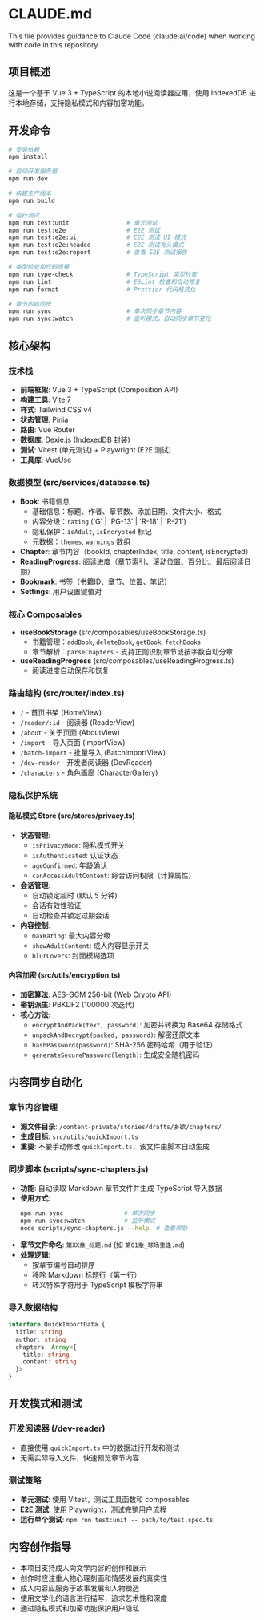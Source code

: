 # CLAUDE.md

This file provides guidance to Claude Code (claude.ai/code) when working with code in this repository.

## 项目概述
这是一个基于 Vue 3 + TypeScript 的本地小说阅读器应用，使用 IndexedDB 进行本地存储，支持隐私模式和内容加密功能。

## 开发命令

```bash
# 安装依赖
npm install

# 启动开发服务器
npm run dev

# 构建生产版本
npm run build

# 运行测试
npm run test:unit                # 单元测试
npm run test:e2e                 # E2E 测试
npm run test:e2e:ui              # E2E 测试 UI 模式
npm run test:e2e:headed          # E2E 测试有头模式
npm run test:e2e:report          # 查看 E2E 测试报告

# 类型检查和代码质量
npm run type-check               # TypeScript 类型检查
npm run lint                     # ESLint 检查和自动修复
npm run format                   # Prettier 代码格式化

# 章节内容同步
npm run sync                     # 单次同步章节内容
npm run sync:watch               # 监听模式，自动同步章节变化
```

## 核心架构

### 技术栈
- **前端框架**: Vue 3 + TypeScript (Composition API)
- **构建工具**: Vite 7
- **样式**: Tailwind CSS v4
- **状态管理**: Pinia
- **路由**: Vue Router
- **数据库**: Dexie.js (IndexedDB 封装)
- **测试**: Vitest (单元测试) + Playwright (E2E 测试)
- **工具库**: VueUse

### 数据模型 (src/services/database.ts)
- **Book**: 书籍信息
  - 基础信息：标题、作者、章节数、添加日期、文件大小、格式
  - 内容分级：`rating` ('G' | 'PG-13' | 'R-18' | 'R-21')
  - 隐私保护：`isAdult`, `isEncrypted` 标记
  - 元数据：`themes`, `warnings` 数组
- **Chapter**: 章节内容（bookId, chapterIndex, title, content, isEncrypted）
- **ReadingProgress**: 阅读进度（章节索引、滚动位置、百分比、最后阅读日期）
- **Bookmark**: 书签（书籍ID、章节、位置、笔记）
- **Settings**: 用户设置键值对

### 核心 Composables
- **useBookStorage** (src/composables/useBookStorage.ts)
  - 书籍管理：`addBook`, `deleteBook`, `getBook`, `fetchBooks`
  - 章节解析：`parseChapters` - 支持正则识别章节或按字数自动分章
- **useReadingProgress** (src/composables/useReadingProgress.ts)
  - 阅读进度自动保存和恢复

### 路由结构 (src/router/index.ts)
- `/` - 首页书架 (HomeView)
- `/reader/:id` - 阅读器 (ReaderView)
- `/about` - 关于页面 (AboutView)
- `/import` - 导入页面 (ImportView)
- `/batch-import` - 批量导入 (BatchImportView)
- `/dev-reader` - 开发者阅读器 (DevReader)
- `/characters` - 角色画廊 (CharacterGallery)

### 隐私保护系统

#### 隐私模式 Store (src/stores/privacy.ts)
- **状态管理**:
  - `isPrivacyMode`: 隐私模式开关
  - `isAuthenticated`: 认证状态
  - `ageConfirmed`: 年龄确认
  - `canAccessAdultContent`: 综合访问权限（计算属性）
- **会话管理**:
  - 自动锁定超时 (默认 5 分钟)
  - 会话有效性验证
  - 自动检查并锁定过期会话
- **内容控制**:
  - `maxRating`: 最大内容分级
  - `showAdultContent`: 成人内容显示开关
  - `blurCovers`: 封面模糊选项

#### 内容加密 (src/utils/encryption.ts)
- **加密算法**: AES-GCM 256-bit (Web Crypto API)
- **密钥派生**: PBKDF2 (100000 次迭代)
- **核心方法**:
  - `encryptAndPack(text, password)`: 加密并转换为 Base64 存储格式
  - `unpackAndDecrypt(packed, password)`: 解密还原文本
  - `hashPassword(password)`: SHA-256 密码哈希（用于验证）
  - `generateSecurePassword(length)`: 生成安全随机密码

## 内容同步自动化

### 章节内容管理
- **源文件目录**: `/content-private/stories/drafts/乡欲/chapters/`
- **生成目标**: `src/utils/quickImport.ts`
- **重要**: 不要手动修改 `quickImport.ts`，该文件由脚本自动生成

### 同步脚本 (scripts/sync-chapters.js)
- **功能**: 自动读取 Markdown 章节文件并生成 TypeScript 导入数据
- **使用方式**:
  ```bash
  npm run sync                 # 单次同步
  npm run sync:watch           # 监听模式
  node scripts/sync-chapters.js --help  # 查看帮助
  ```
- **章节文件命名**: `第XX章_标题.md` (如 `第01章_球场重逢.md`)
- **处理逻辑**:
  - 按章节编号自动排序
  - 移除 Markdown 标题行（第一行）
  - 转义特殊字符用于 TypeScript 模板字符串

### 导入数据结构
```typescript
interface QuickImportData {
  title: string
  author: string
  chapters: Array<{
    title: string
    content: string
  }>
}
```

## 开发模式和测试

### 开发阅读器 (/dev-reader)
- 直接使用 `quickImport.ts` 中的数据进行开发和测试
- 无需实际导入文件，快速预览章节内容

### 测试策略
- **单元测试**: 使用 Vitest，测试工具函数和 composables
- **E2E 测试**: 使用 Playwright，测试完整用户流程
- **运行单个测试**: `npm run test:unit -- path/to/test.spec.ts`

## 内容创作指导
- 本项目支持成人向文学内容的创作和展示
- 创作时应注重人物心理刻画和情感发展的真实性
- 成人内容应服务于故事发展和人物塑造
- 使用文学化的语言进行描写，追求艺术性和深度
- 通过隐私模式和加密功能保护用户隐私